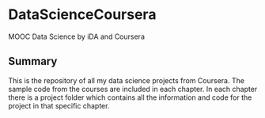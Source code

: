 # DataScienceCoursera
MOOC Data Science by iDA and Coursera

## Summary
This is the repository of all my data science projects from Coursera. The sample code from the courses are included in each chapter. In each chapter there is a project folder which contains all the information and code for the project in that specific chapter.
